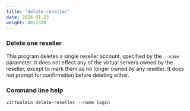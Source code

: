 ```yaml
---
title: "delete-reseller"
date: 2024-01-23
weight: 4012320
---
```


### Delete one reseller

This program deletes a single reseller account, specified by the `--name` parameter. It does not effect any of the virtual servers owned by the reseller, except to mark them as no longer owned by any reseller. It does _not_ prompt for confirmation before deleting either.

### Command line help

```text
virtualmin delete-reseller --name login
```
